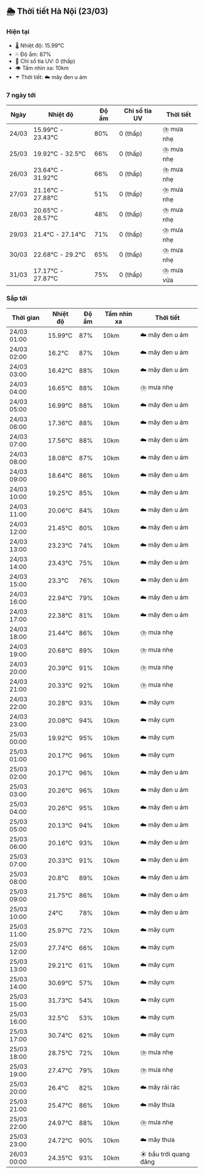 ## 🌦️ Thời tiết Hà Nội (23/03)

### Hiện tại

- 🌡️ Nhiệt độ: 15.99℃
- 💦 Độ ẩm: 87%
- 🌟 Chỉ số tia UV: 0 (thấp)
- 👁️ Tầm nhìn xa: 10km
- ☂️ Thời tiết: ☁️ mây đen u ám

### 7 ngày tới

| Ngày | Nhiệt độ | Độ ẩm | Chỉ số tia UV | Thời tiết |
| --- | --- | --- | --- | --- |
| 24/03 | 15.99℃ - 23.43℃ | 80% | 0 (thấp) | ⛈️ mưa nhẹ |
| 25/03 | 19.92℃ - 32.5℃ | 66% | 0 (thấp) | ⛈️ mưa nhẹ |
| 26/03 | 23.64℃ - 31.92℃ | 66% | 0 (thấp) | ⛈️ mưa nhẹ |
| 27/03 | 21.16℃ - 27.88℃ | 51% | 0 (thấp) | ⛈️ mưa nhẹ |
| 28/03 | 20.65℃ - 28.57℃ | 48% | 0 (thấp) | ⛈️ mưa nhẹ |
| 29/03 | 21.4℃ - 27.14℃ | 71% | 0 (thấp) | ⛈️ mưa nhẹ |
| 30/03 | 22.68℃ - 29.2℃ | 65% | 0 (thấp) | ⛈️ mưa nhẹ |
| 31/03 | 17.17℃ - 27.87℃ | 75% | 0 (thấp) | ⛈️ mưa vừa |

### Sắp tới

| Thời gian | Nhiệt độ | Độ ẩm | Tầm nhìn xa | Thời tiết |
| --- | --- | --- | --- | --- |
| 24/03 01:00 | 15.99℃ | 87% | 10km | ☁️ mây đen u ám |
| 24/03 02:00 | 16.2℃ | 87% | 10km | ☁️ mây đen u ám |
| 24/03 03:00 | 16.42℃ | 88% | 10km | ☁️ mây đen u ám |
| 24/03 04:00 | 16.65℃ | 88% | 10km | ⛈️ mưa nhẹ |
| 24/03 05:00 | 16.99℃ | 88% | 10km | ☁️ mây đen u ám |
| 24/03 06:00 | 17.36℃ | 88% | 10km | ☁️ mây đen u ám |
| 24/03 07:00 | 17.56℃ | 88% | 10km | ☁️ mây đen u ám |
| 24/03 08:00 | 18.08℃ | 87% | 10km | ☁️ mây đen u ám |
| 24/03 09:00 | 18.64℃ | 86% | 10km | ☁️ mây đen u ám |
| 24/03 10:00 | 19.25℃ | 85% | 10km | ☁️ mây đen u ám |
| 24/03 11:00 | 20.06℃ | 84% | 10km | ☁️ mây đen u ám |
| 24/03 12:00 | 21.45℃ | 80% | 10km | ☁️ mây đen u ám |
| 24/03 13:00 | 23.23℃ | 74% | 10km | ☁️ mây đen u ám |
| 24/03 14:00 | 23.43℃ | 75% | 10km | ☁️ mây đen u ám |
| 24/03 15:00 | 23.3℃ | 76% | 10km | ☁️ mây đen u ám |
| 24/03 16:00 | 22.94℃ | 79% | 10km | ☁️ mây đen u ám |
| 24/03 17:00 | 22.38℃ | 81% | 10km | ☁️ mây đen u ám |
| 24/03 18:00 | 21.44℃ | 86% | 10km | ⛈️ mưa nhẹ |
| 24/03 19:00 | 20.68℃ | 89% | 10km | ⛈️ mưa nhẹ |
| 24/03 20:00 | 20.39℃ | 91% | 10km | ⛈️ mưa nhẹ |
| 24/03 21:00 | 20.33℃ | 92% | 10km | ⛈️ mưa nhẹ |
| 24/03 22:00 | 20.28℃ | 93% | 10km | ☁️ mây cụm |
| 24/03 23:00 | 20.08℃ | 94% | 10km | ☁️ mây cụm |
| 25/03 00:00 | 19.92℃ | 95% | 10km | ☁️ mây cụm |
| 25/03 01:00 | 20.17℃ | 96% | 10km | ☁️ mây cụm |
| 25/03 02:00 | 20.17℃ | 96% | 10km | ☁️ mây đen u ám |
| 25/03 03:00 | 20.26℃ | 96% | 10km | ☁️ mây đen u ám |
| 25/03 04:00 | 20.26℃ | 95% | 10km | ☁️ mây đen u ám |
| 25/03 05:00 | 20.13℃ | 94% | 10km | ☁️ mây đen u ám |
| 25/03 06:00 | 20.16℃ | 93% | 10km | ☁️ mây đen u ám |
| 25/03 07:00 | 20.33℃ | 91% | 10km | ☁️ mây đen u ám |
| 25/03 08:00 | 20.8℃ | 89% | 10km | ☁️ mây đen u ám |
| 25/03 09:00 | 21.75℃ | 86% | 10km | ☁️ mây đen u ám |
| 25/03 10:00 | 24℃ | 78% | 10km | ☁️ mây đen u ám |
| 25/03 11:00 | 25.97℃ | 72% | 10km | ☁️ mây cụm |
| 25/03 12:00 | 27.74℃ | 66% | 10km | ☁️ mây cụm |
| 25/03 13:00 | 29.21℃ | 61% | 10km | ☁️ mây cụm |
| 25/03 14:00 | 30.69℃ | 57% | 10km | ☁️ mây cụm |
| 25/03 15:00 | 31.73℃ | 54% | 10km | ☁️ mây cụm |
| 25/03 16:00 | 32.5℃ | 53% | 10km | ☁️ mây cụm |
| 25/03 17:00 | 30.74℃ | 62% | 10km | ☁️ mây cụm |
| 25/03 18:00 | 28.75℃ | 72% | 10km | ⛈️ mưa nhẹ |
| 25/03 19:00 | 27.47℃ | 79% | 10km | ⛈️ mưa nhẹ |
| 25/03 20:00 | 26.4℃ | 82% | 10km | ☁️ mây rải rác |
| 25/03 21:00 | 25.47℃ | 86% | 10km | ☁️ mây thưa |
| 25/03 22:00 | 24.97℃ | 88% | 10km | ⛈️ mưa nhẹ |
| 25/03 23:00 | 24.72℃ | 90% | 10km | ☁️ mây thưa |
| 26/03 00:00 | 24.35℃ | 93% | 10km | ☀️ bầu trời quang đãng |
